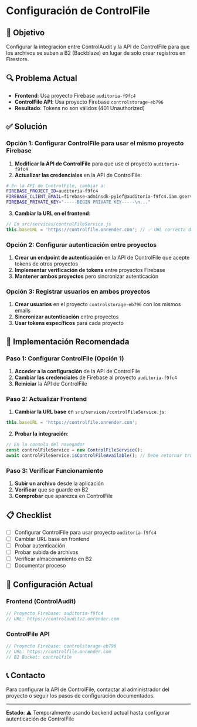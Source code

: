 # Configuración de ControlFile

## 🎯 Objetivo
Configurar la integración entre ControlAudit y la API de ControlFile para que los archivos se suban a B2 (Backblaze) en lugar de solo crear registros en Firestore.

## 🔍 Problema Actual
- **Frontend**: Usa proyecto Firebase `auditoria-f9fc4`
- **ControlFile API**: Usa proyecto Firebase `controlstorage-eb796`
- **Resultado**: Tokens no son válidos (401 Unauthorized)

## ✅ Solución

### Opción 1: Configurar ControlFile para usar el mismo proyecto Firebase

1. **Modificar la API de ControlFile** para que use el proyecto `auditoria-f9fc4`
2. **Actualizar las credenciales** en la API de ControlFile:

```bash
# En la API de ControlFile, cambiar a:
FIREBASE_PROJECT_ID=auditoria-f9fc4
FIREBASE_CLIENT_EMAIL=firebase-adminsdk-pyief@auditoria-f9fc4.iam.gserviceaccount.com
FIREBASE_PRIVATE_KEY="-----BEGIN PRIVATE KEY-----\n..."
```

3. **Cambiar la URL en el frontend**:

```javascript
// En src/services/controlFileService.js
this.baseURL = 'https://controlfile.onrender.com'; // ✅ URL correcta de ControlFile
```

### Opción 2: Configurar autenticación entre proyectos

1. **Crear un endpoint de autenticación** en la API de ControlFile que acepte tokens de otros proyectos
2. **Implementar verificación de tokens** entre proyectos Firebase
3. **Mantener ambos proyectos** pero sincronizar autenticación

### Opción 3: Registrar usuarios en ambos proyectos

1. **Crear usuarios** en el proyecto `controlstorage-eb796` con los mismos emails
2. **Sincronizar autenticación** entre proyectos
3. **Usar tokens específicos** para cada proyecto

## 🚀 Implementación Recomendada

### Paso 1: Configurar ControlFile (Opción 1)

1. **Acceder a la configuración** de la API de ControlFile
2. **Cambiar las credenciales** de Firebase al proyecto `auditoria-f9fc4`
3. **Reiniciar** la API de ControlFile

### Paso 2: Actualizar Frontend

1. **Cambiar la URL base** en `src/services/controlFileService.js`:

```javascript
this.baseURL = 'https://controlfile.onrender.com';
```

2. **Probar la integración**:

```javascript
// En la consola del navegador
const controlFileService = new ControlFileService();
await controlFileService.isControlFileAvailable(); // Debe retornar true
```

### Paso 3: Verificar Funcionamiento

1. **Subir un archivo** desde la aplicación
2. **Verificar** que se guarde en B2
3. **Comprobar** que aparezca en ControlFile

## 📋 Checklist

- [ ] Configurar ControlFile para usar proyecto `auditoria-f9fc4`
- [ ] Cambiar URL base en frontend
- [ ] Probar autenticación
- [ ] Probar subida de archivos
- [ ] Verificar almacenamiento en B2
- [ ] Documentar proceso

## 🔧 Configuración Actual

### Frontend (ControlAudit)
```javascript
// Proyecto Firebase: auditoria-f9fc4
// URL: https://controlauditv2.onrender.com
```

### ControlFile API
```javascript
// Proyecto Firebase: controlstorage-eb796
// URL: https://controlfile.onrender.com
// B2 Bucket: controlfile
```

## 📞 Contacto

Para configurar la API de ControlFile, contactar al administrador del proyecto o seguir los pasos de configuración documentados.

---

**Estado**: ⚠️ Temporalmente usando backend actual hasta configurar autenticación de ControlFile
